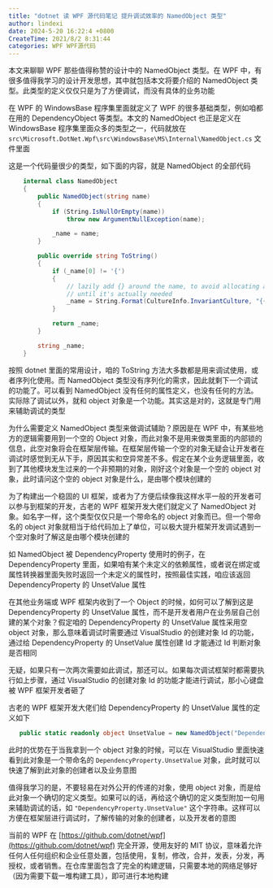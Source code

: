 ```yaml
---
title: "dotnet 读 WPF 源代码笔记 提升调试效率的 NamedObject 类型"
author: lindexi
date: 2024-5-20 16:22:4 +0800
CreateTime: 2021/8/2 8:31:44
categories: WPF WPF源代码
---
```


本文来聊聊 WPF 那些值得称赞的设计中的 NamedObject 类型。在 WPF 中，有很多值得我学习的设计开发思想，其中就包括本文将要介绍的 NamedObject 类型。此类型的定义仅仅只是为了方便调试，而没有具体的业务功能

<!--more-->


<!-- CreateTime:2021/8/2 8:31:44 -->


<!-- 标签：WPF，WPF源代码 -->
<!-- 发布 -->

在 WPF 的 WindowsBase 程序集里面就定义了 WPF 的很多基础类型，例如咱都在用的 DependencyObject 等类型。本文的 NamedObject 也正是定义在 WindowsBase 程序集里面众多的类型之一，代码就放在 `src\Microsoft.DotNet.Wpf\src\WindowsBase\MS\Internal\NamedObject.cs` 文件里面

这是一个代码量很少的类型，如下面的内容，就是 NamedObject 的全部代码

```csharp
    internal class NamedObject
    {
        public NamedObject(string name)
        {
            if (String.IsNullOrEmpty(name))
                throw new ArgumentNullException(name);

            _name = name;
        }

        public override string ToString()
        {
            if (_name[0] != '{')
            {
                // lazily add {} around the name, to avoid allocating a string
                // until it's actually needed
                _name = String.Format(CultureInfo.InvariantCulture, "{{{0}}}", _name);
            }

            return _name;
        }

        string _name;
    }
```

按照 dotnet 里面的常用设计，咱的 ToString 方法大多数都是用来调试使用，或者序列化使用。而 NamedObject 类型没有序列化的需求，因此就剩下一个调试的功能了。可以看到 NamedObject 没有任何的属性定义，也没有任何的方法。实际除了调试以外，就和 object 对象是一个功能。其实这是对的，这就是专门用来辅助调试的类型

为什么需要定义 NamedObject 类型来做调试辅助？原因是在 WPF 中，有某些地方的逻辑需要用到一个空的 Object 对象，而此对象不是用来做类里面的内部锁的信息，此空对象将会在框架层传输。在框架层传输一个空的对象无疑会让开发者在调试时感觉到无从下手，原因其实和空异常差不多。假定在某个业务逻辑里面，收到了其他模块发生过来的一个非预期的对象，刚好这个对象是一个空的 object 对象，此时请问这个空的 object 对象是什么，是由哪个模块创建的

为了构建出一个稳固的 UI 框架，或者为了方便后续像我这样水平一般的开发者可以参与到框架的开发，古老的 WPF 框架开发大佬们就定义了 NamedObject 对象。如名字一样，这个类型仅仅只是一个带命名的 object 对象而已。但一个带命名的 object 对象就相当于给代码加上了单位，可以极大提升框架开发调试遇到一个空对象时了解这是由哪个模块创建的

如 NamedObject 被 DependencyProperty 使用时的例子，在 DependencyProperty 里面，如果咱有某个未定义的依赖属性，或者说在绑定或属性转换器里面失败时返回一个未定义的属性时，按照最佳实践，咱应该返回 DependencyProperty 的 UnsetValue 属性

在其他业务端或 WPF 框架内收到了一个 Object 的时候，如何可以了解到这是 DependencyProperty 的 UnsetValue 属性，而不是开发者用户在业务层自己创建的某个对象？假定咱的 DependencyProperty 的 UnsetValue 属性采用空 object 对象，那么意味着调试时需要通过 VisualStudio 的创建对象 Id 的功能，通过给 DependencyProperty 的 UnsetValue 属性创建 Id 才能通过 Id 判断对象是否相同

无疑，如果只有一次两次需要如此调试，那还可以。如果每次调试框架时都需要执行如上步骤，通过 VisualStudio 的创建对象 Id 的功能才能进行调试，那小心键盘被 WPF 框架开发者砸了

古老的 WPF 框架开发大佬们给 DependencyProperty 的 UnsetValue 属性的定义如下

```csharp
   public static readonly object UnsetValue = new NamedObject("DependencyProperty.UnsetValue");
```

此时的优势在于当我拿到一个 object 对象的时候，可以在 VisualStudio 里面快速看到此对象是一个带命名的 `DependencyProperty.UnsetValue` 对象，此时就可以快速了解到此对象的创建者以及业务意图

值得我学习的是，不要轻易在对外公开的传递的对象，使用 object 对象，而是给此对象一个确切的定义类型。如果可以的话，再给这个确切的定义类型附加一句用来辅助调试的话，如 `"DependencyProperty.UnsetValue"` 这个字符串。这样可以方便在框架层进行调试时，了解传输的对象的创建者，以及开发者的意图

当前的 WPF 在 [https://github.com/dotnet/wpf](https://github.com/dotnet/wpf) 完全开源，使用友好的 MIT 协议，意味着允许任何人任何组织和企业任意处置，包括使用，复制，修改，合并，发表，分发，再授权，或者销售。在仓库里面包含了完全的构建逻辑，只需要本地的网络足够好（因为需要下载一堆构建工具），即可进行本地构建

